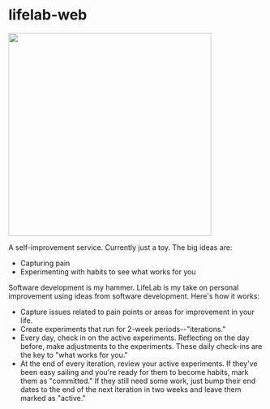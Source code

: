 # lifelab-web

<img width="400" src="https://user-images.githubusercontent.com/24789592/86419833-c0d9cb00-bc91-11ea-85a9-12d0310c55b3.png" />

A self-improvement service. Currently just a toy. The big ideas are:

- Capturing pain
- Experimenting with habits to see what works for you

Software development is my hammer. LifeLab is my take on personal improvement using ideas from software development. Here's how it works:

- Capture issues related to pain points or areas for improvement in your life.
- Create experiments that run for 2-week periods--"iterations."
- Every day, check in on the active experiments. Reflecting on the day before, make adjustments to the experiments. These daily check-ins are the key to "what works for you."
- At the end of every iteration, review your active experiments. If they've been easy sailing and you're ready for them to become habits, mark them as "committed." If they still need some work, just bump their end dates to the end of the next iteration in two weeks and leave them marked as "active."


